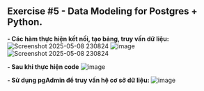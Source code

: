## Exercise #5 - Data Modeling for Postgres + Python.

**- Các hàm thực hiện kết nối, tạo bảng, truy vấn dữ liệu:**
<br>
![Screenshot 2025-05-08 230824](https://github.com/user-attachments/assets/16583c30-e11d-4f1b-975f-8eca92ad3794)
![image](https://github.com/user-attachments/assets/2af74a52-9731-4c84-9589-fe83f9954301)
![Screenshot 2025-05-08 230824](https://github.com/user-attachments/assets/afa96769-77de-4e4e-82f0-67ccb9aa4b74)

**- Sau khi thực hiện code**
![image](https://github.com/user-attachments/assets/d2b0a4aa-b147-4ab0-9c79-e4b6e59a1f5c)

**- Sử dụng pgAdmin để truy vấn hệ cơ sở dữ liệu:**
![image](https://github.com/user-attachments/assets/356f9f6f-4c4b-4b2b-859d-bac04771ab55)

